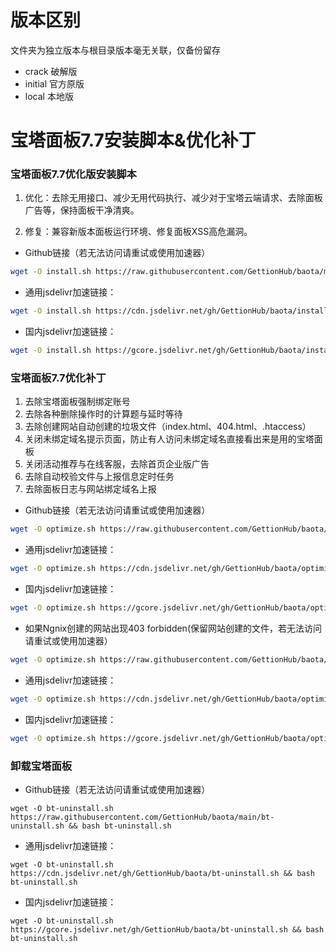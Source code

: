 # 版本区别
文件夹为独立版本与根目录版本毫无关联，仅备份留存
- crack      破解版
- initial    官方原版
- local      本地版


# 宝塔面板7.7安装脚本&优化补丁

### 宝塔面板7.7优化版安装脚本

1. 优化：去除无用接口、减少无用代码执行、减少对于宝塔云端请求、去除面板广告等，保持面板干净清爽。

2. 修复：兼容新版本面板运行环境、修复面板XSS高危漏洞。


* Github链接（若无法访问请重试或使用加速器）
```bash
wget -O install.sh https://raw.githubusercontent.com/GettionHub/baota/main/install_6.0_mod.sh && bash install.sh
```
- 通用jsdelivr加速链接：
```bash
wget -O install.sh https://cdn.jsdelivr.net/gh/GettionHub/baota/install_6.0_mod.sh && bash install.sh
```
- 国内jsdelivr加速链接：
```bash
wget -O install.sh https://gcore.jsdelivr.net/gh/GettionHub/baota/install_6.0_mod.sh && bash install.sh
```

### 宝塔面板7.7优化补丁

1. 去除宝塔面板强制绑定账号
2. 去除各种删除操作时的计算题与延时等待
3. 去除创建网站自动创建的垃圾文件（index.html、404.html、.htaccess）
4. 关闭未绑定域名提示页面，防止有人访问未绑定域名直接看出来是用的宝塔面板
5. 关闭活动推荐与在线客服，去除首页企业版广告
6. 去除自动校验文件与上报信息定时任务
7. 去除面板日志与网站绑定域名上报

* Github链接（若无法访问请重试或使用加速器）
```bash
wget -O optimize.sh https://raw.githubusercontent.com/GettionHub/baota/main/optimize_mod.sh && bash optimize.sh
```
- 通用jsdelivr加速链接：
```bash
wget -O optimize.sh https://cdn.jsdelivr.net/gh/GettionHub/baota/optimize_mod.sh && bash optimize.sh
```
- 国内jsdelivr加速链接：
```bash
wget -O optimize.sh https://gcore.jsdelivr.net/gh/GettionHub/baota/optimize_mod.sh && bash optimize.sh
```
* 如果Ngnix创建的网站出现403 forbidden(保留网站创建的文件，若无法访问请重试或使用加速器）
```bash
wget -O optimize.sh https://raw.githubusercontent.com/GettionHub/baota/main/optimize_mod_fixngnix.sh && bash optimize.sh
```
- 通用jsdelivr加速链接：
```bash
wget -O optimize.sh https://cdn.jsdelivr.net/gh/GettionHub/baota/optimize_mod_fixngnix.sh && bash optimize.sh
```
- 国内jsdelivr加速链接：
```bash
wget -O optimize.sh https://gcore.jsdelivr.net/gh/GettionHub/baota/optimize_mod_fixngnix.sh && bash optimize.sh
```

### 卸载宝塔面板

- Github链接（若无法访问请重试或使用加速器）

```shell
wget -O bt-uninstall.sh https://raw.githubusercontent.com/GettionHub/baota/main/bt-uninstall.sh && bash bt-uninstall.sh
```
- 通用jsdelivr加速链接：
```shell
wget -O bt-uninstall.sh https://cdn.jsdelivr.net/gh/GettionHub/baota/bt-uninstall.sh && bash bt-uninstall.sh
```
- 国内jsdelivr加速链接：
```shell
wget -O bt-uninstall.sh https://gcore.jsdelivr.net/gh/GettionHub/baota/bt-uninstall.sh && bash bt-uninstall.sh
```
